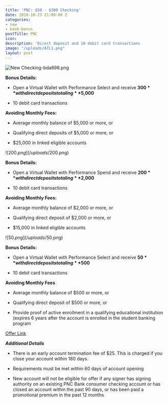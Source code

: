 ```yaml
---
title: 'PNC: $50 - $300 Checking'
date: 2018-10-23 21:09:00 Z
categories:
- new
- bank-bonus
postTitle: PNC
icon: 
description: 'Direct deposit and 10 debit card transactions                             '
image: "/uploads/ATL1.png"
layout: post
---
```


![New Checking-bda698.png](/uploads/New%20Checking-bda698.png)


**Bonus Details:**

* Open a Virtual Wallet with Performance Select and receive **$300** with direct deposits totaling **$5,000**

* 10 debit card transactions

**Avoiding Monthly Fees:**

* Average monthly balance of $5,000 or more, or

* Qualifying direct deposits of $5,000 or more, or

* $25,000 in linked eligible accounts

![$200.png](/uploads/$200.png)


**Bonus Details:**

* Open a Virtual Wallet with Performance Spend and receive **$200** with direct deposits totaling **$2,000**

* 10 debit card transactions

**Avoiding Monthly Fees:**

* Average monthly balance of $2,000 or more, or

* Qualifying direct deposit of $2,000 or more, or

* $15,000 in linked eligible accounts

![$50.png](/uploads/$50.png)


**Bonus Details:**

* Open a Virtual Wallet with Performance Select and receive **$50** with direct deposits totaling **$500**

* 10 debit card transactions

**Avoiding Monthly Fees**

* Average monthly balance of $500 or more, or

* Qualifying direct deposit of $500 or more, or

* Provide proof of active enrollment in a qualifying educational institution (expires 6 years after the account is enrolled in the student banking program

[Offer Link](https://www.pnc.com/en/personal-banking/banking/checking/campaigns/checking-vw-tiered-offer.html)
  

***Additional Details***

* There is an early account termination fee of $25. This is charged if you close your account within 180 days.

* Requirements must be met within 60 days of account opening

* New account will not be eligible for offer if any signer has signing authority on an existing PNC Bank consumer checking account or has closed an account within the past 90 days, or has been paid a promotional premium in the past 12 months